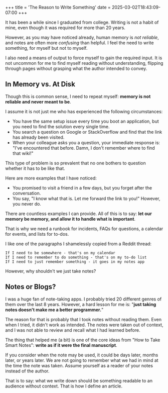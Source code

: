 +++
title = 'The Reason to Write Something'
date = 2025-03-02T18:43:09-07:00
+++

It has been a while since I graduated from college. Writing is not a habit of mine, even though it was required for more than 20 years.

However, as you may have noticed already, human memory is *not reliable*, and notes are often more *confusing* than helpful. I feel the need to write something, for myself but not to myself.

I also need a means of output to force myself to gain the required input. It is not uncommon for me to find myself reading without understanding, flipping through pages without grasping what the author intended to convey.

## In Memory vs. At Disk

Though this is common sense, I need to repeat myself: **memory is not reliable and never meant to be**.

I assume it is not just me who has experienced the following circumstances:

- You have the same setup issue every time you boot an application, but you need to find the solution every single time.
- You search a question on Google or StackOverflow and find that the link has already been visited.
- When your colleague asks you a question, your immediate response is: "I've encountered that before. Damn, I don't remember where to find that wiki!"

This type of problem is so prevalent that no one bothers to question whether it has to be like that.

Here are more examples that I have noticed:

- You promised to visit a friend in a few days, but you forget after the conversation.
- You say, "I know what that is. Let me forward the link to you!" However, you never do.

There are countless examples I can provide. All of this is to say: **let our memory be memory, and allow it to handle what is important**.

That is why we need a runbook for incidents, FAQs for questions, a calendar for events, and lists for to-dos.

I like one of the paragraphs I shamelessly copied from a Reddit thread:

    If I need to be somewhere - that's on my calendar
    If I need to remember to do something - that's on my to-do list
    If I need to just remember something - it goes in my notes app

However, why shouldn't we just take notes?

## Notes or Blogs?

I was a huge fan of note-taking apps. I probably tried 20 different genres of them over the last 8 years. However, a hard lesson for me is: "**just taking notes doesn't make me a better programmer.**"

The reason for that is probably that I took notes without reading them. Even when I tried, it didn't work as intended. The notes were taken out of context, and I was not able to review and recall what I had learned before.

The thing that helped me (a bit) is one of the core ideas from "How to Take Smart Notes": **write as if it were the final manuscript**.

If you consider when the note may be used, it could be days later, months later, or years later. We are not going to remember what we had in mind at the time the note was taken. Assume yourself as a reader of your notes instead of the author.

That is to say: what we write down should be something readable to an audience without context. That is how I define an article.
